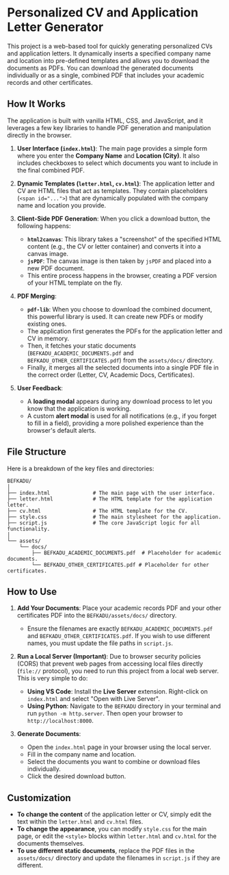 # Personalized CV and Application Letter Generator

This project is a web-based tool for quickly generating personalized CVs and application letters. It dynamically inserts a specified company name and location into pre-defined templates and allows you to download the documents as PDFs. You can download the generated documents individually or as a single, combined PDF that includes your academic records and other certificates.

## How It Works

The application is built with vanilla HTML, CSS, and JavaScript, and it leverages a few key libraries to handle PDF generation and manipulation directly in the browser.

1.  **User Interface (`index.html`)**: The main page provides a simple form where you enter the **Company Name** and **Location (City)**. It also includes checkboxes to select which documents you want to include in the final combined PDF.

2.  **Dynamic Templates (`letter.html`, `cv.html`)**: The application letter and CV are HTML files that act as templates. They contain placeholders (`<span id="...">`) that are dynamically populated with the company name and location you provide.

3.  **Client-Side PDF Generation**: When you click a download button, the following happens:
    *   **`html2canvas`**: This library takes a "screenshot" of the specified HTML content (e.g., the CV or letter container) and converts it into a canvas image.
    *   **`jsPDF`**: The canvas image is then taken by `jsPDF` and placed into a new PDF document.
    *   This entire process happens in the browser, creating a PDF version of your HTML template on the fly.

4.  **PDF Merging**:
    *   **`pdf-lib`**: When you choose to download the combined document, this powerful library is used. It can create new PDFs or modify existing ones.
    *   The application first generates the PDFs for the application letter and CV in memory.
    *   Then, it fetches your static documents (`BEFKADU_ACADEMIC_DOCUMENTS.pdf` and `BEFKADU_OTHER_CERTIFICATES.pdf`) from the `assets/docs/` directory.
    *   Finally, it merges all the selected documents into a single PDF file in the correct order (Letter, CV, Academic Docs, Certificates).

5.  **User Feedback**:
    *   A **loading modal** appears during any download process to let you know that the application is working.
    *   A custom **alert modal** is used for all notifications (e.g., if you forget to fill in a field), providing a more polished experience than the browser's default alerts.

## File Structure

Here is a breakdown of the key files and directories:

```
BEFKADU/
│
├── index.html              # The main page with the user interface.
├── letter.html             # The HTML template for the application letter.
├── cv.html                 # The HTML template for the CV.
├── style.css               # The main stylesheet for the application.
├── script.js               # The core JavaScript logic for all functionality.
│
└── assets/
    └── docs/
        ├── BEFKADU_ACADEMIC_DOCUMENTS.pdf  # Placeholder for academic documents.
        └── BEFKADU_OTHER_CERTIFICATES.pdf # Placeholder for other certificates.
```

## How to Use

1.  **Add Your Documents**: Place your academic records PDF and your other certificates PDF into the `BEFKADU/assets/docs/` directory.
    *   Ensure the filenames are exactly `BEFKADU_ACADEMIC_DOCUMENTS.pdf` and `BEFKADU_OTHER_CERTIFICATES.pdf`. If you wish to use different names, you must update the file paths in `script.js`.

2.  **Run a Local Server (Important)**: Due to browser security policies (CORS) that prevent web pages from accessing local files directly (`file://` protocol), you need to run this project from a local web server. This is very simple to do:
    *   **Using VS Code**: Install the **Live Server** extension. Right-click on `index.html` and select "Open with Live Server".
    *   **Using Python**: Navigate to the `BEFKADU` directory in your terminal and run `python -m http.server`. Then open your browser to `http://localhost:8000`.

3.  **Generate Documents**:
    *   Open the `index.html` page in your browser using the local server.
    *   Fill in the company name and location.
    *   Select the documents you want to combine or download files individually.
    *   Click the desired download button.

## Customization

*   **To change the content** of the application letter or CV, simply edit the text within the `letter.html` and `cv.html` files.
*   **To change the appearance**, you can modify `style.css` for the main page, or edit the `<style>` blocks within `letter.html` and `cv.html` for the documents themselves.
*   **To use different static documents**, replace the PDF files in the `assets/docs/` directory and update the filenames in `script.js` if they are different. 